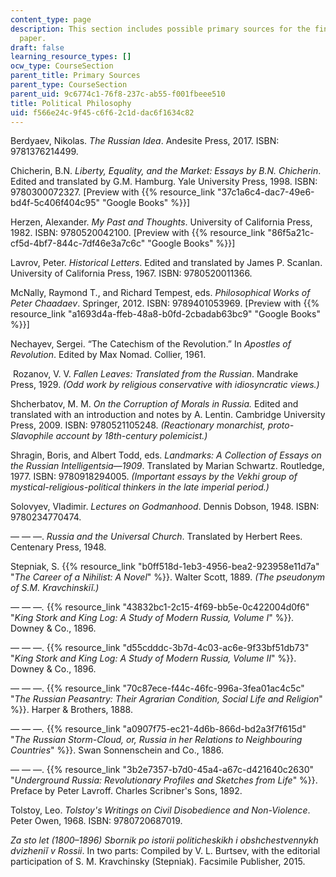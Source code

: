 ```yaml
---
content_type: page
description: This section includes possible primary sources for the final research
  paper.
draft: false
learning_resource_types: []
ocw_type: CourseSection
parent_title: Primary Sources
parent_type: CourseSection
parent_uid: 9c6774c1-76f8-237c-ab55-f001fbeee510
title: Political Philosophy
uid: f566e24c-9f45-c6f6-2c1d-dac6f1634c82
---
```

Berdyaev, Nikolas. *The Russian Idea*. Andesite Press, 2017. ISBN: 9781376214499. 

Chicherin, B.N. *Liberty, Equality, and the Market: Essays by B.N. Chicherin*. Edited and translated by G.M. Hamburg. Yale University Press, 1998. ISBN: 9780300072327. \[Preview with {{% resource_link "37c1a6c4-dac7-49e6-bd4f-5c406f404c95" "Google Books" %}}\]

Herzen, Alexander. *My Past and Thoughts*. University of California Press, 1982. ISBN: 9780520042100. \[Preview with {{% resource_link "86f5a21c-cf5d-4bf7-844c-7df46e3a7c6c" "Google Books" %}}\]

Lavrov, Peter. *Historical Letters*. Edited and translated by James P. Scanlan. University of California Press, 1967. ISBN: 9780520011366.

McNally, Raymond T., and Richard Tempest, eds. *Philosophical Works of Peter Chaadaev*. Springer, 2012. ISBN: 9789401053969. \[Preview with {{% resource_link "a1693d4a-ffeb-48a8-b0fd-2cbadab63bc9" "Google Books" %}}\]

Nechayev, Sergei. “The Catechism of the Revolution.” In *Apostles of Revolution*. Edited by Max Nomad. Collier, 1961. 

 Rozanov, V. V. *Fallen Leaves: Translated from the Russian*. Mandrake Press, 1929. *(Odd work by religious conservative with idiosyncratic views.)*

Shcherbatov, M. M. *On the Corruption of Morals in Russia.* Edited and translated with an introduction and notes by A. Lentin. Cambridge University Press, 2009. ISBN: 9780521105248. *(Reactionary monarchist, proto-Slavophile account by 18th-century polemicist.)*

Shragin, Boris, and Albert Todd, eds. *Landmarks: A Collection of Essays on the Russian Intelligentsia—1909*. Translated by Marian Schwartz. Routledge, 1977. ISBN: 9780918294005. *(Important essays by the Vekhi group of mystical-religious-political thinkers in the late imperial period.)*

Solovyev, Vladimir. *Lectures on Godmanhood*. Dennis Dobson, 1948. ISBN: 9780234770474. 

— — —. *Russia and the Universal Church*. Translated by Herbert Rees. Centenary Press, 1948.

Stepniak, S. {{% resource_link "b0ff518d-1eb3-4956-bea2-923958e11d7a" "*The Career of a Nihilist: A Novel*" %}}. Walter Scott, 1889. *(The pseudonym of S.M. Kravchinskiĭ.)*

*— — —.* {{% resource_link "43832bc1-2c15-4f69-bb5e-0c422004d0f6" "*King Stork and King Log: A Study of Modern Russia, Volume I*" %}}*.* Downey & Co., 1896.

— — —. {{% resource_link "d55cdddc-3b7d-4c03-ac6e-9f33bf51db73" "*King Stork and King Log: A Study of Modern Russia, Volume II*" %}}. Downey & Co., 1896.

— — —. {{% resource_link "70c87ece-f44c-46fc-996a-3fea01ac4c5c" "*The Russian Peasantry: Their Agrarian Condition, Social Life and Religion*" %}}. Harper & Brothers, 1888.

*— — —.* {{% resource_link "a0907f75-ec21-4d6b-866d-bd2a3f7f615d" "*The Russian Storm­-Cloud, or, Russia in her Relations to Neighbouring Countries*" %}}. Swan Sonnenschein and Co., 1886.

— — —. {{% resource_link "3b2e7357-b7d0-45a4-a67c-d421640c2630" "*Underground Russia: Revolutionary Profiles and Sketches from Life*" %}}. Preface by Peter Lavroff. Charles Scribner's Sons, 1892.

Tolstoy, Leo. *Tolstoy's Writings on Civil Disobedience and Non-Violence*. Peter Owen, 1968. ISBN: 9780720687019. 

*Za sto let (1800–­1896) Sbornik po istorii politicheskikh i obshchestvennykh dvizheniĭ v Rossii*. In two parts: Compiled by V. L. Burtsev, with the editorial participation of S. M. Kravchinsky (Stepniak). Facsimile Publisher, 2015.